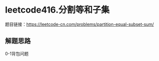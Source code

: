 # leetcode416.分割等和子集
题目链接：https://leetcode-cn.com/problems/partition-equal-subset-sum/
## 解题思路
0-1背包问题
